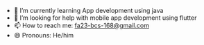 - 🌱 I’m currently learning App development using java
- 🤔 I’m looking for help with mobile app development using flutter
- 📫 How to reach me: fa23-bcs-168@gmail.com
- 😄 Pronouns: He/him
  
